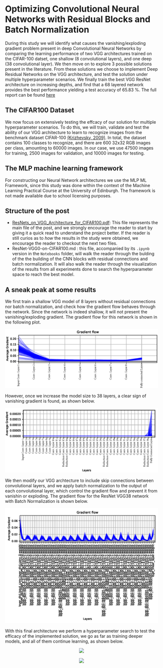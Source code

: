 # Optimizing Convolutional Neural Networks with Residual Blocks and Batch Normalization
During this study we will identify what causes the vanishing/exploding gradient problem present in deep Convolutional Neural Networks by comparing the learning performance of two VGG architectures trained on the CIFAR-100 datset, one shallow (8 convolutional layers), and one deep (38 convolutional layer). We then move on to explore 3 possible solutions present in the literature. From these solutions we choose to implement Deep Residual Networks on the VGG architecture, and test the solution under multiple hyperparameter scenarios. We finally train the best VGG ResNet architecture on increasing depths, and find that a 68 layered network provides the best performance yielding a test accuracy of 65.83 %. The full report can be found [here](https://github.com/federicoarenasl/Optmizing-CNNs-w-ResNets/blob/main/ResNets_on_VGG_Architecture%20_for_CIFAR100.pdf)

## The CIFAR100 Dataset
We now focus on extensively testing the effcacy of our solution for multiple hyperparameter scenarios. To do this, we will train, validate and test the ability of our VGG architecture to learn to recognize images from the benchmark dataset CIFAR-100 [(Krizhevsky, 2009)](https://www.cs.toronto.edu/~kriz/learning-features-2009-TR.pdf). In total, the dataset contains 100 classes to recognize, and there are 600 32x32 RGB images per class, amounting to 60000 images. In our case, we use 47500 images for training, 2500 images for validation, and 10000 images for testing.

## The MLP machine learning framework
For constructing our Neural Network architectures we use the MLP ML Framework, since this study was done within the context of the Machine Learning Practical Course at the University of Edinburgh. The framework is not made available due to school licensing purposes.

## Structure of the post
  - [ResNets_on_VGG_Architecture_for_CIFAR100.pdf]((https://github.com/federicoarenasl/Optmizing-CNNs-w-ResNets/blob/main/ResNets_on_VGG_Architecture%20_for_CIFAR100.pdf)): This file represents the main file of the post, and we strongly encourage the reader to start by giving it a quick read to understand the project better. If the reader is still curios as to _how_ the results in the study were obtained, we encourage the reader to checkout the next two files.
  - ResNet-VGG0-on-CIFAR100.md : this file, accompanied by its ```.ipynb``` version in the ```Notebooks``` folder, will walk the reader through the bulding of the the building of the CNN blocks with residual connections and batch normalization. It will also walk the reader through the visualization of the results from all experiments done to search the hyperparameter space to reach the best model.
 
 ## A sneak peak at some results
We first train a shallow VGG model of 8 layers without residual connections nor batch normalization, and check how the gradient flow behaves through the network. Since the network is indeed shallow, it will not present the vanishing/exploding gradient. The gradient flow for this network is shown in the following plot.

<p align="center">
<img  src="Figures/VGG08_gradflow.png">
</p>

However, once we increase the model size to 38 layers, a clear sign of vanishing gradient is found, as shown below.

<p align="center">
<img  src="Figures/VGG38_gradflow.png">
</p>

We then modify our VGG archtecture to include skip connections between convolutional layers, and we apply batch normalization to the output of each convolutional layer, which control the gradient flow and prevent it from vanishin or exploding. The gradient flow for the ResNet VGG38 network with Batch Normalization is shown below.

<p align="center">
<img  src="Figures/VGG38_ResNet_gradflow.png">
</p>

With this final architecture we perform a hyperparameter search to test the efficacy of the implemented solution, we go as far as training deeper models, and all of them continue learning, as shown below.

<p align="center">
<img  src="Training-Results-Visualizer_files/exp_set_7_acc_performance.png">
</p>

<p align="center">
<img  src="Training-Results-Visualizer_files/exp_set_7_loss_performance.png">
</p>
